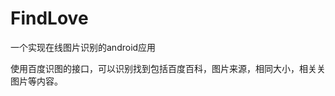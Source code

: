 # FindLove
一个实现在线图片识别的android应用

使用百度识图的接口，可以识别找到包括百度百科，图片来源，相同大小，相关关图片等内容。

[1]: /capture/device-2018-08-05-230104.png
[2]: /capture/device-2018-08-05-230117.png
[3]: /capture/device-2018-08-05-230149.png